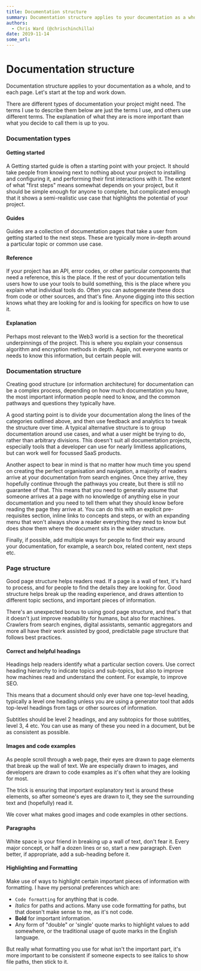 ```yaml
---
title: Documentation structure
summary: Documentation structure applies to your documentation as a whole, and to each page. Lets start at the top and work down. There are different types of documentation your project might need. The terms I use to describe them below are just the terms I use, and others use different terms. The explanation of what they are is more important than what you decide to call them is up to you. Documentation types Getting started A Getting started guide is often a starting point with your project. It should
authors:
  - Chris Ward (@chrischinchilla)
date: 2019-11-14
some_url: 
---
```


# Documentation structure


Documentation structure applies to your documentation as a whole, and to each page. Let's start at the top and work down.

There are different types of documentation your project might need. The
terms I use to describe them below are just the terms I use, and others use different terms. The explanation of what they are is more important than what you decide to call
them is up to you.

### Documentation types

#### Getting started

A Getting started guide is often a starting point with your
project. It should take people from knowing next to nothing about your
project to installing and configuring it, and performing their first
interactions with it. The extent of what "first steps" means
somewhat depends on your project, but it should be simple enough for
anyone to complete, but complicated enough that it shows a semi-realistic
use case that highlights the potential of your project.

#### Guides

Guides are a collection of documentation pages that take a user from getting
started to the next steps. These are typically more in-depth around a particular topic or common use case.

#### Reference

If your project has an API, error codes, or other particular components
that need a reference, this is the place. If the rest of your
documentation tells users how to use your tools to build something, this
is the place where you explain what individual tools do. Often you can
autogenerate these docs from code or other sources, and that's fine.
Anyone digging into this section knows what they are looking for and is
looking for specifics on how to use it.

#### Explanation

Perhaps most relevant to the Web3 world is a section for the theoretical
underpinnings of the project. This is where you explain your consensus
algorithm and encryption methods in depth. Again, not everyone wants or needs to know this information, but certain people will.

### Documentation structure

Creating good structure (or information architecture) for documentation can be a complex process,
depending on how much documentation you have, the most important
information people need to know, and the common pathways and questions
they typically have.

A good starting point is to divide your documentation along the lines of
the categories outlined above, and then use feedback and analytics to
tweak the structure over time. A typical alternative structure is to
group documentation around use cases, and what a user might be trying to
do, rather than arbitrary divisions. This doesn't suit all documentation
projects, especially tools that a developer can use for nearly limitless
applications, but can work well for focussed SaaS products.

Another aspect to bear in mind is that no matter how much time you spend on creating the perfect organisation and navigation, a majority of readers arrive at your documentation from search engines. Once
they arrive, they hopefully continue through the pathways you create, but there is still no guarantee of that. This means that you need to
generally assume that someone arrives at a page with no knowledge of
anything else in your documentation and you need to tell them what they should know before reading the page they arrive at. You can do this with
an explicit pre-requisites section, inline links to concepts and steps,
or with an expanding menu that won't always show a reader everything
they need to know but does show them where the document sits in the
wider structure.

Finally, if possible, add multiple ways for people to find their way
around your documentation, for example, a search box, related content,
next steps etc.

### Page structure

Good page structure helps readers read. If a page is a wall of text,
it's hard to process, and for people to find the details they are looking for. Good structure helps break up the reading experience, and
draws attention to different topic sections, and important pieces of
information.

There's an unexpected bonus to using good page structure, and that's
that it doesn't just improve readability for humans, but also for machines. Crawlers from search engines, digital assistants, semantic
aggregators and more all have their work assisted by good, predictable
page structure that follows best practices.

#### Correct and helpful headings

Headings help readers identify what a particular section covers. Use
correct heading hierarchy to indicate topics and sub-topics, but also to
improve how machines read and understand the content. For example, to
improve SEO.

This means that a document should only ever have one top-level heading,
typically a level one heading unless you are using a generator tool that adds top-level headings from tags or other sources of information.

Subtitles should be level 2 headings, and any subtopics for those subtitles, level 3, 4 etc. You can use as many of these you need in a
document, but be as consistent as possible.

#### Images and code examples

As people scroll through a web page, their eyes are drawn to page
elements that break up the wall of text. We are especially drawn to
images, and developers are drawn to code examples as it's often what
they are looking for most.

The trick is ensuring that important explanatory text is around these
elements, so after someone's eyes are drawn to it, they see the
surrounding text and (hopefully) read it.

We cover what makes good images and code examples in other sections.

#### Paragraphs

White space is your friend in breaking up a wall of text, don't fear
it. Every major concept, or half a dozen lines or so, start a new
paragraph. Even better, if appropriate, add a sub-heading before it.

#### Highlighting and Formatting

Make use of ways to highlight certain important pieces of information
with formatting. I have my personal preferences which are:

-   `Code formatting` for anything that is code.
-   _Italics_ for paths and actions. Many use code formatting for paths,
    but that doesn't make sense to me, as it's not code.
-   **Bold** for important information.
-   Any form of "double" or 'single' quote marks to highlight values to add somewhere, or the traditional usage of quote marks in the English language.

But really what formatting you use for what isn't the important part,
it's more important to be consistent if someone expects to see italics
to show file paths, then stick to it.
